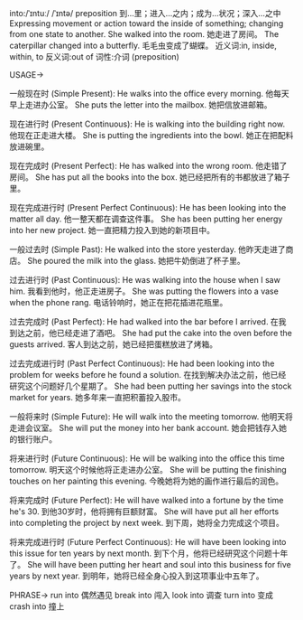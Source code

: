 into:/ˈɪntuː/ /ˈɪntə/
preposition
到…里；进入…之内；成为…状况；深入…之中
Expressing movement or action toward the inside of something; changing from one state to another.
She walked into the room. 她走进了房间。
The caterpillar changed into a butterfly. 毛毛虫变成了蝴蝶。
近义词:in, inside, within, to
反义词:out of
词性:介词 (preposition)


USAGE->

一般现在时 (Simple Present):
He walks into the office every morning. 他每天早上走进办公室。
She puts the letter into the mailbox. 她把信放进邮箱。

现在进行时 (Present Continuous):
He is walking into the building right now. 他现在正走进大楼。
She is putting the ingredients into the bowl. 她正在把配料放进碗里。

现在完成时 (Present Perfect):
He has walked into the wrong room. 他走错了房间。
She has put all the books into the box. 她已经把所有的书都放进了箱子里。

现在完成进行时 (Present Perfect Continuous):
He has been looking into the matter all day. 他一整天都在调查这件事。
She has been putting her energy into her new project. 她一直把精力投入到她的新项目中。

一般过去时 (Simple Past):
He walked into the store yesterday. 他昨天走进了商店。
She poured the milk into the glass. 她把牛奶倒进了杯子里。

过去进行时 (Past Continuous):
He was walking into the house when I saw him. 我看到他时，他正走进房子。
She was putting the flowers into a vase when the phone rang. 电话铃响时，她正在把花插进花瓶里。

过去完成时 (Past Perfect):
He had walked into the bar before I arrived. 在我到达之前，他已经走进了酒吧。
She had put the cake into the oven before the guests arrived. 客人到达之前，她已经把蛋糕放进了烤箱。

过去完成进行时 (Past Perfect Continuous):
He had been looking into the problem for weeks before he found a solution. 在找到解决办法之前，他已经研究这个问题好几个星期了。
She had been putting her savings into the stock market for years. 她多年来一直把积蓄投入股市。

一般将来时 (Simple Future):
He will walk into the meeting tomorrow. 他明天将走进会议室。
She will put the money into her bank account. 她会把钱存入她的银行账户。

将来进行时 (Future Continuous):
He will be walking into the office this time tomorrow. 明天这个时候他将正走进办公室。
She will be putting the finishing touches on her painting this evening. 今晚她将为她的画作进行最后的润色。

将来完成时 (Future Perfect):
He will have walked into a fortune by the time he's 30. 到他30岁时，他将拥有巨额财富。
She will have put all her efforts into completing the project by next week. 到下周，她将全力完成这个项目。

将来完成进行时 (Future Perfect Continuous):
He will have been looking into this issue for ten years by next month. 到下个月，他将已经研究这个问题十年了。
She will have been putting her heart and soul into this business for five years by next year. 到明年，她将已经全身心投入到这项事业中五年了。


PHRASE->
run into 偶然遇见
break into 闯入
look into 调查
turn into 变成
crash into 撞上


